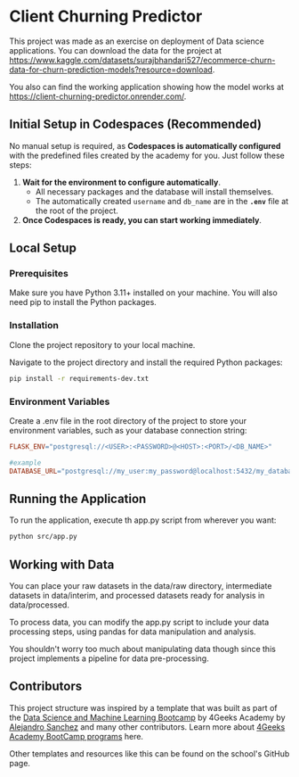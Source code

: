 
# Client Churning Predictor

This project was made as an exercise on deployment of Data science applications.
You can download the data for the project at <https://www.kaggle.com/datasets/surajbhandari527/ecommerce-churn-data-for-churn-prediction-models?resource=download>.

You also can find the working application showing how the model works at <https://client-churning-predictor.onrender.com/>.

## Initial Setup in Codespaces (Recommended)

No manual setup is required, as **Codespaces is automatically configured** with the predefined files created by the academy for you. Just follow these steps:

1. **Wait for the environment to configure automatically**.
   - All necessary packages and the database will install themselves.
   - The automatically created `username` and `db_name` are in the **`.env`** file at the root of the project.
2. **Once Codespaces is ready, you can start working immediately**.

## Local Setup

### **Prerequisites**

Make sure you have Python 3.11+ installed on your machine. You will also need pip to install the Python packages.

### **Installation**

Clone the project repository to your local machine.

Navigate to the project directory and install the required Python packages:

```bash
pip install -r requirements-dev.txt
```

### **Environment Variables**

Create a .env file in the root directory of the project to store your environment variables, such as your database connection string:

```makefile
FLASK_ENV="postgresql://<USER>:<PASSWORD>@<HOST>:<PORT>/<DB_NAME>"

#example
DATABASE_URL="postgresql://my_user:my_password@localhost:5432/my_database"
```

## Running the Application

To run the application, execute th app.py script from wherever you want:

```bash
python src/app.py
```

## Working with Data

You can place your raw datasets in the data/raw directory, intermediate datasets in data/interim, and processed datasets ready for analysis in data/processed.

To process data, you can modify the app.py script to include your data processing steps, using pandas for data manipulation and analysis.

You shouldn't worry too much about manipulating data though since this project implements a pipeline for data pre-processing.

## Contributors

This project structure was inspired by a template that was built as part of the [Data Science and Machine Learning Bootcamp](https://4geeksacademy.com/us/coding-bootcamps/datascience-machine-learning) by 4Geeks Academy by [Alejandro Sanchez](https://twitter.com/alesanchezr) and many other contributors. Learn more about [4Geeks Academy BootCamp programs](https://4geeksacademy.com/us/programs) here.

Other templates and resources like this can be found on the school's GitHub page.
